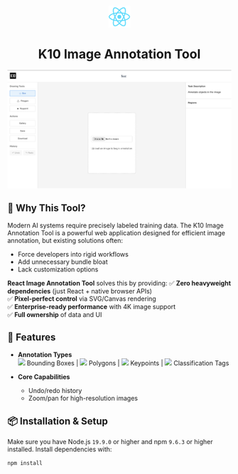 <p align="center">
  <img src="/public/logo192.png" width="50" alt="Logo" />
</p>
<h1 align="center">K10 Image Annotation Tool</h1>

![Site preview](/public/site-preview.png)


## 🌟 Why This Tool?

Modern AI systems require precisely labeled training data. The K10 Image Annotation Tool is a powerful web application designed for efficient image annotation, but existing solutions often:
- Force developers into rigid workflows
- Add unnecessary bundle bloat
- Lack customization options

**React Image Annotation Tool** solves this by providing:
✅ **Zero heavyweight dependencies** (just React + native browser APIs)  
✅ **Pixel-perfect control** via SVG/Canvas rendering  
✅ **Enterprise-ready performance** with 4K image support  
✅ **Full ownership** of data and UI  

## 🚀 Features

- **Annotation Types**  
  <img src="box-icon.png" width="20"/> Bounding Boxes | <img src="polygon-icon.png" width="20"/> Polygons | <img src="pin-icon.png" width="20"/> Keypoints | <img src="tag-icon.png" width="20"/> Classification Tags

- **Core Capabilities**  
  - Undo/redo history   
  - Zoom/pan for high-resolution images

## 📦 Installation & Setup

Make sure you have Node.js `19.9.0` or higher and npm `9.6.3` or higher installed. Install dependencies with:

```bash
npm install